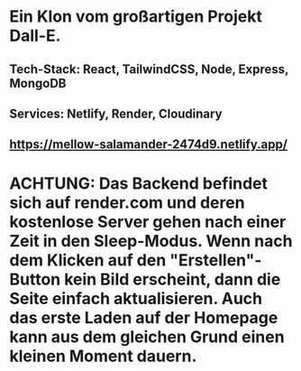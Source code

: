# Ein Klon vom großartigen Projekt Dall-E.
## Tech-Stack: React, TailwindCSS, Node, Express, MongoDB
## Services: Netlify, Render, Cloudinary
## https://mellow-salamander-2474d9.netlify.app/

# ACHTUNG: Das Backend befindet sich auf render.com und deren kostenlose Server gehen nach einer Zeit in den Sleep-Modus. Wenn nach dem Klicken auf den "Erstellen"-Button kein Bild erscheint, dann die Seite einfach aktualisieren. Auch das erste Laden auf der Homepage kann aus dem gleichen Grund einen kleinen Moment dauern.
